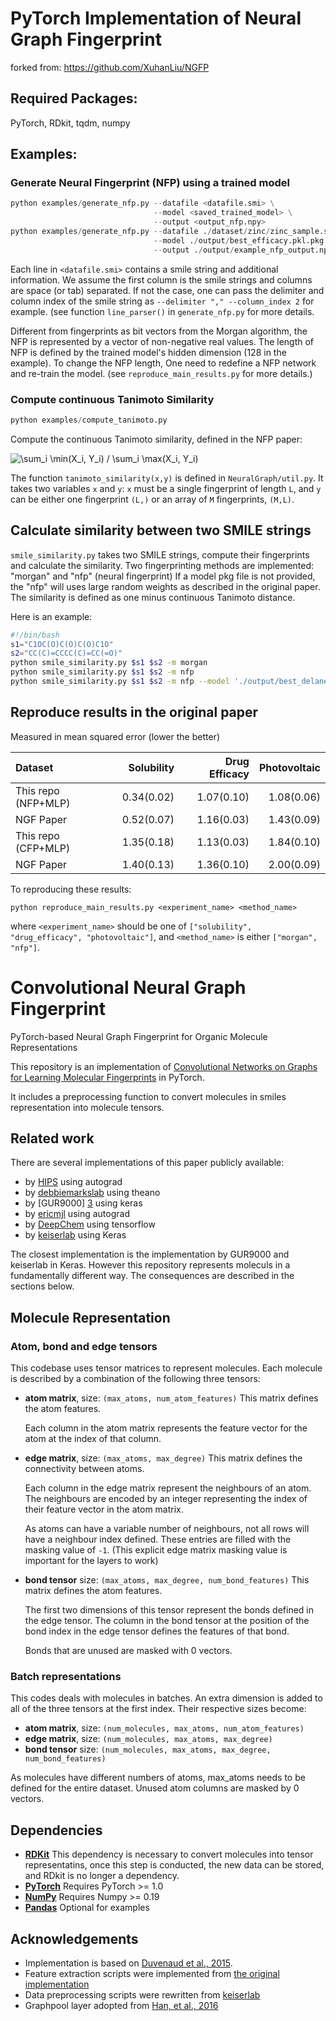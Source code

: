 # PyTorch Implementation of Neural Graph Fingerprint
forked from: https://github.com/XuhanLiu/NGFP

## Required Packages:
PyTorch, RDkit, tqdm, numpy

## Examples: 

### Generate Neural Fingerprint (NFP) using a trained model

```python
python examples/generate_nfp.py --datafile <datafile.smi> \
                                --model <saved_trained_model> \
                                --output <output_nfp.npy> 
python examples/generate_nfp.py --datafile ./dataset/zinc/zinc_sample.smi \
                                --model ./output/best_efficacy.pkl.pkg \
                                --output ./output/example_nfp_output.npy
```

Each line in `<datafile.smi>` contains a smile string and additional
information. We assume the first column is the smile strings and columns are
space (or tab) separated. If not the case, one can pass the delimiter and
column index of the smile string as `--delimiter "," --column_index 2` for
example. (see function `line_parser()` in `generate_nfp.py` for more details.

Different from fingerprints as bit vectors from the Morgan algorithm, the NFP
is represented by a vector of non-negative real values.  The length of NFP is
defined by the trained model's hidden dimension (128 in the example). To change
the NFP length, One need to redefine a NFP network and re-train the model. (see
`reproduce_main_results.py` for more details.)

### Compute continuous Tanimoto Similarity

```python
python examples/compute_tanimoto.py
```
Compute the continuous Tanimoto similarity, defined in the NFP paper:

![\sum_i \min(X_i, Y_i) / \sum_i \max(X_i, Y_i)](https://render.githubusercontent.com/render/math?math=%5Csum_i%20%5Cmin(X_i%2C%20Y_i)%20%2F%20%5Csum_i%20%5Cmax(X_i%2C%20Y_i))

The function `tanimoto_similarity(x,y)` is defined in `NeuralGraph/util.py`. It takes
two variables `x` and `y`: `x` must be a single fingerprint of length `L`, and `y` can be
either one fingerprint `(L,)` or an array of `M` fingerprints, `(M,L)`.


## Calculate similarity between two SMILE strings
`smile_similarity.py` takes two SMILE strings, compute their fingerprints and calculate the similarity.
Two fingerprinting methods are implemented: "morgan" and "nfp" (neural fingerprint)
If a model pkg file is not provided, the "nfp" will uses large random weights as described in the original paper.
The similarity is defined as one minus continuous Tanimoto distance.

Here is an example:

```bash
#!/bin/bash
s1="C1OC(O)C(O)C(O)C1O"
s2="CC(C)=CCCC(C)=CC(=O)"
python smile_similarity.py $s1 $s2 -m morgan
python smile_similarity.py $s1 $s2 -m nfp
python smile_similarity.py $s1 $s2 -m nfp --model './output/best_delaney.pkl.pkg'
```

## Reproduce results in the original paper
Measured in mean squared error (lower the better)

| Dataset             | Solubility    | Drug Efficacy  | Photovoltaic
| :----------         | ------------: | -------------: | -----------:
| This repo (NFP+MLP) | 0.34(0.02)    | 1.07(0.10)     | 1.08(0.06)
| NGF Paper           | 0.52(0.07)    | 1.16(0.03)     | 1.43(0.09)
| This repo (CFP+MLP) | 1.35(0.18)    | 1.13(0.03)     | 1.84(0.10)
| NGF Paper           | 1.40(0.13)    | 1.36(0.10)     | 2.00(0.09)

To reproducing these results:
```
python reproduce_main_results.py <experiment_name> <method_name>
```
where  `<experiment_name>` should be one of `["solubility", "drug_efficacy",
"photovoltaic"]`, and `<method_name>` is either `["morgan", "nfp"]`.


# Convolutional Neural Graph Fingerprint
PyTorch-based Neural Graph Fingerprint for Organic Molecule Representations

This repository is an implementation of [Convolutional Networks on Graphs for Learning Molecular Fingerprints][NGF-paper] in PyTorch.

It includes a preprocessing function to convert molecules in smiles representation
into molecule tensors.

## Related work

There are several implementations of this paper publicly available:
 - by [HIPS][1] using autograd
 - by [debbiemarkslab][2] using theano
 - by [GUR9000] [3] using keras
 - by [ericmjl][4] using autograd
 - by [DeepChem][5] using tensorflow
 - by [keiserlab][6] using Keras

The closest implementation is the implementation by GUR9000 and keiserlab in Keras. However this
repository represents moleculs in a fundamentally different way. The consequences
are described in the sections below.

## Molecule Representation

### Atom, bond and edge tensors
This codebase uses tensor matrices to represent molecules. Each molecule is
described by a combination of the following three tensors:

   - **atom matrix**, size: `(max_atoms, num_atom_features)`
   	 This matrix defines the atom features.

     Each column in the atom matrix represents the feature vector for the atom at
     the index of that column.

   - **edge matrix**, size: `(max_atoms, max_degree)`
     This matrix defines the connectivity between atoms.

     Each column in the edge matrix represent the neighbours of an atom. The
     neighbours are encoded by an integer representing the index of their feature
     vector in the atom matrix.

     As atoms can have a variable number of neighbours, not all rows will have a
     neighbour index defined. These entries are filled with the masking value of
     `-1`. (This explicit edge matrix masking value is important for the layers
     to work)

   - **bond tensor** size: `(max_atoms, max_degree, num_bond_features)`
   	 This matrix defines the atom features.

   	 The first two dimensions of this tensor represent the bonds defined in the
   	 edge tensor. The column in the bond tensor at the position of the bond index
   	 in the edge tensor defines the features of that bond.

   	 Bonds that are unused are masked with 0 vectors.


### Batch representations

 This codes deals with molecules in batches. An extra dimension is added to all
 of the three tensors at the first index. Their respective sizes become:

 - **atom matrix**, size: `(num_molecules, max_atoms, num_atom_features)`
 - **edge matrix**, size: `(num_molecules, max_atoms, max_degree)`
 - **bond tensor** size: `(num_molecules, max_atoms, max_degree, num_bond_features)`

As molecules have different numbers of atoms, max_atoms needs to be defined for
the entire dataset. Unused atom columns are masked by 0 vectors.


## Dependencies
- [**RDKit**](http://www.rdkit.org/) This dependency is necessary to convert molecules into tensor
representatins, once this step is conducted, the new data can be stored, and RDkit
is no longer a dependency.
- [**PyTorch**](https://PyTorch.org/) Requires PyTorch >= 1.0
- [**NumPy**](http://www.numpy.org/) Requires Numpy >= 0.19
- [**Pandas**](http://www.pandas.org) Optional for examples

## Acknowledgements
- Implementation is based on [Duvenaud et al., 2015][NGF-paper].
- Feature extraction scripts were implemented from [the original implementation][1]
- Data preprocessing scripts were rewritten from [keiserlab][3]
- Graphpool layer adopted from [Han, et al., 2016][DeepChem-paper]

[NGF-paper]: https://arxiv.org/abs/1509.09292
[DeepChem-paper]:https://arxiv.org/abs/1611.03199
[keiserlab]: //http://www.keiserlab.org/
[1]: https://github.com/HIPS/neural-fingerprint
[2]: https://github.com/debbiemarkslab/neural-fingerprint-theano
[3]: https://github.com/GUR9000/KerasNeuralFingerprint
[4]: https://github.com/ericmjl/graph-fingerprint
[5]: https://github.com/deepchem/deepchem
[6]: https://github.com/keiserlab/keras-neural-graph-fingerprint




<!---
### Grid search activations for GraphConvNet (gcn) and GraphOutput (gop)
Gridsaerch of 
```python
gcn_act = ['sigmoid', 'relu', 'tanh']
gop_act = ['sigmoid', 'tanh', 'softmax']
large_weights = [(-1e7, 1e7), (0, 1e7), (-1e3, 1e3), (-10, 10)]
max_degs = [1, 6]
```
|params                                                             |  correlation
|------------------------------------------------------------------ |-------------
|gcn-sigmoid_gop-softmax_weights-(-1000.0, 1000.0)_radius-1         |    0.716294
|gcn-sigmoid_gop-softmax_weights-(-10000000.0, 10000000.0)_radius-1 |    0.679691
|gcn-sigmoid_gop-softmax_weights-(0, 10000000.0)_radius-1           |    0.642413
|gcn-sigmoid_gop-tanh_weights-(-10, 10)_radius-1                    |    0.618465
|gcn-sigmoid_gop-softmax_weights-(-10, 10)_radius-1                 |    0.612766
|gcn-sigmoid_gop-sigmoid_weights-(-10000000.0, 10000000.0)_radius-1 |    0.55004
|gcn-relu_gop-sigmoid_weights-(-10000000.0, 10000000.0)_radius-1    |    0.536428
|gcn-relu_gop-sigmoid_weights-(-1000.0, 1000.0)_radius-1            |    0.532326
|gcn-relu_gop-sigmoid_weights-(-10, 10)_radius-1                    |    0.531631
|gcn-sigmoid_gop-sigmoid_weights-(-10, 10)_radius-1                 |    0.53001
|gcn-sigmoid_gop-sigmoid_weights-(-1000.0, 1000.0)_radius-1         |    0.529918
|gcn-relu_gop-tanh_weights-(-10000000.0, 10000000.0)_radius-6       |    0.479653
|gcn-relu_gop-sigmoid_weights-(-1000.0, 1000.0)_radius-6            |    0.475187
|gcn-sigmoid_gop-softmax_weights-(-10000000.0, 10000000.0)_radius-6 |    0.47381
|gcn-relu_gop-sigmoid_weights-(-10000000.0, 10000000.0)_radius-6    |    0.458613
|gcn-sigmoid_gop-softmax_weights-(-10, 10)_radius-6                 |    0.457012
|gcn-relu_gop-sigmoid_weights-(-10, 10)_radius-6                    |    0.454613
|gcn-sigmoid_gop-sigmoid_weights-(-10, 10)_radius-6                 |    0.418538
|gcn-sigmoid_gop-sigmoid_weights-(-10000000.0, 10000000.0)_radius-6 |    0.406702
|gcn-sigmoid_gop-sigmoid_weights-(-1000.0, 1000.0)_radius-6         |    0.375891
|gcn-sigmoid_gop-tanh_weights-(-10000000.0, 10000000.0)_radius-6    |    0.372162
|gcn-sigmoid_gop-softmax_weights-(-1000.0, 1000.0)_radius-6         |    0.352566
|gcn-sigmoid_gop-softmax_weights-(0, 10000000.0)_radius-6           |    0.311116
|gcn-sigmoid_gop-sigmoid_weights-(0, 10000000.0)_radius-1           |    0.295567
|gcn-sigmoid_gop-sigmoid_weights-(0, 10000000.0)_radius-6           |    0.295567
|gcn-sigmoid_gop-tanh_weights-(0, 10000000.0)_radius-1              |    0.295567
|gcn-sigmoid_gop-tanh_weights-(0, 10000000.0)_radius-6              |    0.295567
|gcn-relu_gop-sigmoid_weights-(0, 10000000.0)_radius-1              |    0.295567
|gcn-relu_gop-sigmoid_weights-(0, 10000000.0)_radius-6              |    0.295567
|gcn-relu_gop-tanh_weights-(0, 10000000.0)_radius-1                 |    0.295567
|gcn-relu_gop-tanh_weights-(0, 10000000.0)_radius-6                 |    0.295567
|gcn-sigmoid_gop-tanh_weights-(-10, 10)_radius-6                    |    0.261334
|gcn-sigmoid_gop-tanh_weights-(-1000.0, 1000.0)_radius-6            |    0.2468
|gcn-sigmoid_gop-tanh_weights-(-1000.0, 1000.0)_radius-1            |    0.194475
|gcn-relu_gop-tanh_weights-(-10000000.0, 10000000.0)_radius-1       |    0.139468
|gcn-sigmoid_gop-tanh_weights-(-10000000.0, 10000000.0)_radius-1    |   -0.095261
|gcn-relu_gop-tanh_weights-(-10, 10)_radius-6                       |  nan
|gcn-relu_gop-softmax_weights-(-10, 10)_radius-1                    |    0.686585
|gcn-tanh_gop-softmax_weights-(-10000000.0, 10000000.0)_radius-1    |    0.665152
|gcn-tanh_gop-softmax_weights-(-10, 10)_radius-1                    |    0.665107
|gcn-relu_gop-softmax_weights-(0, 10000000.0)_radius-1              |    0.657383
|gcn-tanh_gop-softmax_weights-(-1000.0, 1000.0)_radius-1            |    0.629601
|gcn-tanh_gop-softmax_weights-(0, 10000000.0)_radius-1              |    0.604808
|gcn-relu_gop-softmax_weights-(-1000.0, 1000.0)_radius-6            |    0.581197
|gcn-relu_gop-softmax_weights-(-1000.0, 1000.0)_radius-1            |    0.572924
|gcn-relu_gop-tanh_weights-(-1000.0, 1000.0)_radius-6               |    0.565224
|gcn-relu_gop-softmax_weights-(-10000000.0, 10000000.0)_radius-1    |    0.562611
|gcn-relu_gop-tanh_weights-(-1000.0, 1000.0)_radius-1               |    0.560201
|gcn-relu_gop-softmax_weights-(-10, 10)_radius-6                    |    0.550639
|gcn-tanh_gop-softmax_weights-(0, 10000000.0)_radius-6              |    0.539548
|gcn-tanh_gop-sigmoid_weights-(-10, 10)_radius-1                    |    0.52877
|gcn-tanh_gop-sigmoid_weights-(-1000.0, 1000.0)_radius-1            |    0.525169
|gcn-tanh_gop-sigmoid_weights-(-10000000.0, 10000000.0)_radius-1    |    0.52363
|gcn-tanh_gop-sigmoid_weights-(-10, 10)_radius-6                    |    0.438762
|gcn-tanh_gop-sigmoid_weights-(-1000.0, 1000.0)_radius-6            |    0.43075
|gcn-tanh_gop-softmax_weights-(-10000000.0, 10000000.0)_radius-6    |    0.430058
|gcn-tanh_gop-softmax_weights-(-10, 10)_radius-6                    |    0.424098
|gcn-tanh_gop-sigmoid_weights-(-10000000.0, 10000000.0)_radius-6    |    0.421994
|gcn-relu_gop-softmax_weights-(-10000000.0, 10000000.0)_radius-6    |    0.363453
|gcn-tanh_gop-softmax_weights-(-1000.0, 1000.0)_radius-6            |    0.345484
|gcn-tanh_gop-tanh_weights-(-1000.0, 1000.0)_radius-6               |    0.340882
|gcn-tanh_gop-tanh_weights-(-1000.0, 1000.0)_radius-1               |    0.320849
|gcn-relu_gop-softmax_weights-(0, 10000000.0)_radius-6              |    0.295567
|gcn-tanh_gop-sigmoid_weights-(0, 10000000.0)_radius-1              |    0.295567
|gcn-tanh_gop-sigmoid_weights-(0, 10000000.0)_radius-6              |    0.295567
|gcn-tanh_gop-tanh_weights-(0, 10000000.0)_radius-1                 |    0.295567
|gcn-tanh_gop-tanh_weights-(0, 10000000.0)_radius-6                 |    0.295567
|gcn-tanh_gop-tanh_weights-(-10000000.0, 10000000.0)_radius-6       |    0.240071
|gcn-tanh_gop-tanh_weights-(-10, 10)_radius-1                       |    0.229624
|gcn-tanh_gop-tanh_weights-(-10000000.0, 10000000.0)_radius-1       |    0.209503
|gcn-relu_gop-tanh_weights-(-10, 10)_radius-1                       |    0.0741423
|gcn-tanh_gop-tanh_weights-(-10, 10)_radius-6                       |   -0.0714465
--->
